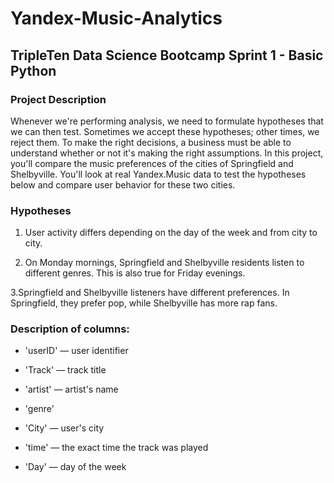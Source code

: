 # Yandex-Music-Analytics
## TripleTen Data Science Bootcamp Sprint 1 - Basic Python

### Project Description
Whenever we're performing analysis, we need to formulate hypotheses that we can then test. Sometimes we accept these hypotheses; other times, we reject them. To make the right decisions, a business must be able to understand whether or not it's making the right assumptions. In this project, you'll compare the music preferences of the cities of Springfield and Shelbyville. You'll look at real Yandex.Music data to test the hypotheses below and compare user behavior for these two cities.

### Hypotheses
1. User activity differs depending on the day of the week and from city to city.

2. On Monday mornings, Springfield and Shelbyville residents listen to different genres. This is also true for Friday evenings.

3.Springfield and Shelbyville listeners have different preferences. In Springfield, they prefer pop, while Shelbyville has more rap fans.

### Description of columns:
- 'userID' — user identifier

- 'Track' — track title

- 'artist' — artist's name

- 'genre'

- 'City' — user's city

- 'time' — the exact time the track was played

- 'Day' — day of the week
